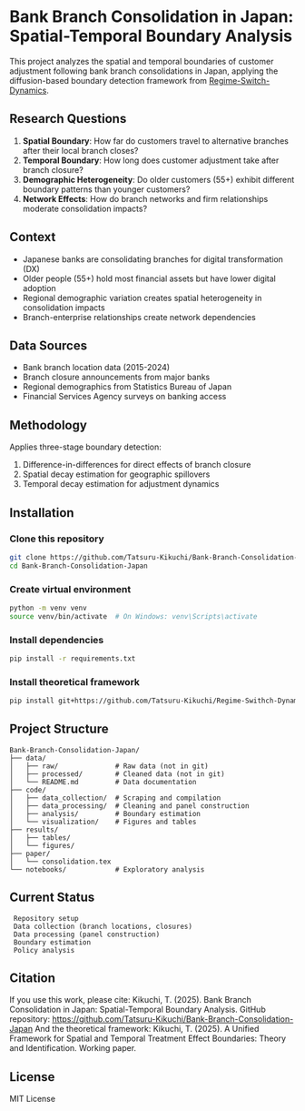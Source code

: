 # Bank Branch Consolidation in Japan: Spatial-Temporal Boundary Analysis

This project analyzes the spatial and temporal boundaries of customer adjustment following bank branch consolidations in Japan, applying the diffusion-based boundary detection framework from [Regime-Switch-Dynamics](https://github.com/Tatsuru-Kikuchi/Regime-Swithch-Dynamics).

## Research Questions

1. **Spatial Boundary**: How far do customers travel to alternative branches after their local branch closes?
2. **Temporal Boundary**: How long does customer adjustment take after branch closure?
3. **Demographic Heterogeneity**: Do older customers (55+) exhibit different boundary patterns than younger customers?
4. **Network Effects**: How do branch networks and firm relationships moderate consolidation impacts?

## Context

- Japanese banks are consolidating branches for digital transformation (DX)
- Older people (55+) hold most financial assets but have lower digital adoption
- Regional demographic variation creates spatial heterogeneity in consolidation impacts
- Branch-enterprise relationships create network dependencies

## Data Sources

- Bank branch location data (2015-2024)
- Branch closure announcements from major banks
- Regional demographics from Statistics Bureau of Japan
- Financial Services Agency surveys on banking access

## Methodology

Applies three-stage boundary detection:
1. Difference-in-differences for direct effects of branch closure
2. Spatial decay estimation for geographic spillovers
3. Temporal decay estimation for adjustment dynamics

## Installation
### Clone this repository
```bash
git clone https://github.com/Tatsuru-Kikuchi/Bank-Branch-Consolidation-Japan.git
cd Bank-Branch-Consolidation-Japan
```

### Create virtual environment
```bash
python -m venv venv
source venv/bin/activate  # On Windows: venv\Scripts\activate
```

### Install dependencies
```bash
pip install -r requirements.txt
```

### Install theoretical framework
```bash
pip install git+https://github.com/Tatsuru-Kikuchi/Regime-Swithch-Dynamics.git
```

## Project Structure
```
Bank-Branch-Consolidation-Japan/
├── data/
│   ├── raw/              # Raw data (not in git)
│   ├── processed/        # Cleaned data (not in git)
│   └── README.md         # Data documentation
├── code/
│   ├── data_collection/  # Scraping and compilation
│   ├── data_processing/  # Cleaning and panel construction
│   ├── analysis/         # Boundary estimation
│   └── visualization/    # Figures and tables
├── results/
│   ├── tables/
│   └── figures/
├── paper/
│   └── consolidation.tex
└── notebooks/            # Exploratory analysis
```

## Current Status
```
 Repository setup
 Data collection (branch locations, closures)
 Data processing (panel construction)
 Boundary estimation
 Policy analysis
```

## Citation
If you use this work, please cite:
Kikuchi, T. (2025). Bank Branch Consolidation in Japan: Spatial-Temporal Boundary Analysis.
GitHub repository: https://github.com/Tatsuru-Kikuchi/Bank-Branch-Consolidation-Japan
And the theoretical framework:
Kikuchi, T. (2025). A Unified Framework for Spatial and Temporal Treatment Effect Boundaries:
Theory and Identification. Working paper.

## License
MIT License
